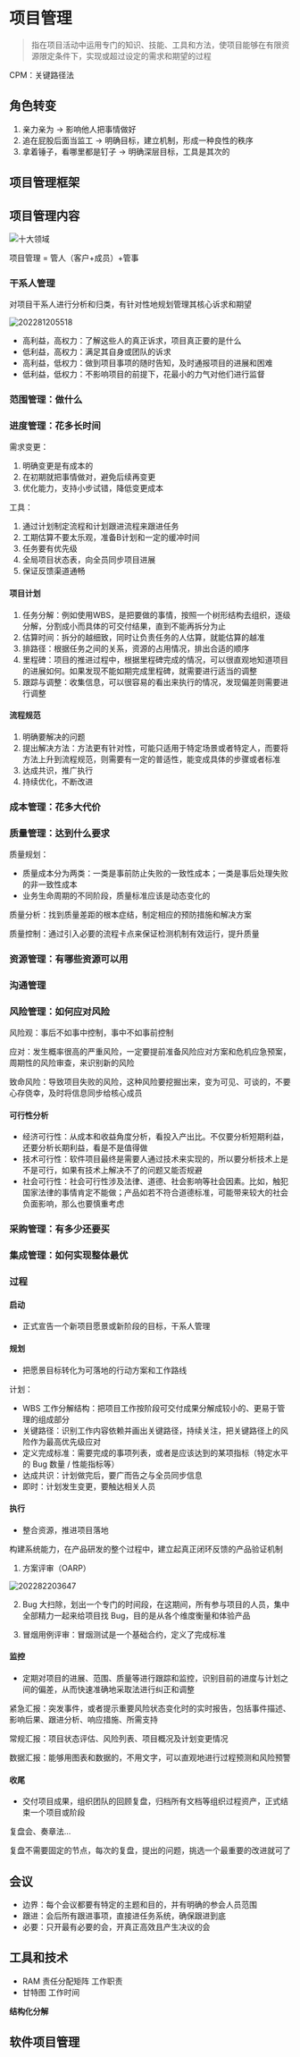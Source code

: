 # 项目管理

> 指在项目活动中运用专门的知识、技能、工具和方法，使项目能够在有限资源限定条件下，实现或超过设定的需求和期望的过程

CPM：关键路径法

## 角色转变

1. 亲力亲为 -> 影响他人把事情做好
2. 追在屁股后面当监工 -> 明确目标，建立机制，形成一种良性的秩序
3. 拿着锤子，看哪里都是钉子 -> 明确深层目标，工具是其次的

## 项目管理框架

## 项目管理内容

![十大领域](/assets/2022731211154.webp)

项目管理 = 管人（客户+成员）+管事

### 干系人管理

对项目干系人进行分析和归类，有针对性地规划管理其核心诉求和期望

![202281205518](/assets/202281205518.webp)

- 高利益，高权力：了解这些人的真正诉求，项目真正要的是什么
- 低利益，高权力：满足其自身或团队的诉求
- 高利益，低权力：做到项目事项的随时告知，及时通报项目的进展和困难
- 低利益，低权力：不影响项目的前提下，花最小的力气对他们进行监督

### 范围管理：做什么

### 进度管理：花多长时间

需求变更：

1. 明确变更是有成本的
2. 在初期就把事情做对，避免后续再变更
3. 优化能力，支持小步试错，降低变更成本

工具：

1. 通过计划制定流程和计划跟进流程来跟进任务
2. 工期估算不要太乐观，准备B计划和一定的缓冲时间
3. 任务要有优先级
4. 全局项目状态表，向全员同步项目进展
5. 保证反馈渠道通畅

#### 项目计划

1. 任务分解：例如使用WBS，是把要做的事情，按照一个树形结构去组织，逐级分解，分割成小而具体的可交付结果，直到不能再拆分为止
2. 估算时间：拆分的越细致，同时让负责任务的人估算，就能估算的越准
3. 排路径：根据任务之间的关系，资源的占用情况，排出合适的顺序
4. 里程碑：项目的推进过程中，根据里程碑完成的情况，可以很直观地知道项目的进展如何。如果发现不能如期完成里程碑，就需要进行适当的调整
5. 跟踪与调整：收集信息，可以很容易的看出来执行的情况，发现偏差则需要进行调整

#### 流程规范

1. 明确要解决的问题
2. 提出解决方法：方法更有针对性，可能只适用于特定场景或者特定人，而要将方法上升到流程规范，则需要有一定的普适性，能变成具体的步骤或者标准
3. 达成共识，推广执行
4. 持续优化，不断改进

### 成本管理：花多大代价
### 质量管理：达到什么要求

质量规划：

- 质量成本分为两类：一类是事前防止失败的一致性成本；一类是事后处理失败的非一致性成本
- 业务生命周期的不同阶段，质量标准应该是动态变化的

质量分析：找到质量差距的根本症结，制定相应的预防措施和解决方案

质量控制：通过引入必要的流程卡点来保证检测机制有效运行，提升质量

### 资源管理：有哪些资源可以用
### 沟通管理
### 风险管理：如何应对风险

风险观：事后不如事中控制，事中不如事前控制

应对：发生概率很高的严重风险，一定要提前准备风险应对方案和危机应急预案，周期性的风险审查，来识别新的风险

致命风险：导致项目失败的风险，这种风险要挖掘出来，变为可见、可谈的，不要心存侥幸，及时将信息同步给核心成员

#### 可行性分析

- 经济可行性：从成本和收益角度分析，看投入产出比。不仅要分析短期利益，还要分析长期利益，看是不是值得做
- 技术可行性：软件项目最终是需要人通过技术来实现的，所以要分析技术上是不是可行，如果有技术上解决不了的问题又能否规避
- 社会可行性：社会可行性涉及法律、道德、社会影响等社会因素。比如，触犯国家法律的事情肯定不能做；产品如若不符合道德标准，可能带来较大的社会负面影响，那么也要慎重考虑


### 采购管理：有多少还要买
### 集成管理：如何实现整体最优


### 过程

#### 启动

- 正式宣告一个新项目愿景或新阶段的目标，干系人管理

#### 规划

- 把愿景目标转化为可落地的行动方案和工作路线

计划：

- WBS 工作分解结构：把项目工作按阶段可交付成果分解成较小的、更易于管理的组成部分
- 关键路径：识别工作内容依赖并画出关键路径，持续关注，把关键路径上的风险作为最高优先级应对
- 定义完成标准：需要完成的事项列表，或者是应该达到的某项指标（特定水平的 Bug 数量 / 性能指标等）
- 达成共识：计划做完后，要广而告之与全员同步信息
- 即时：计划发生变更，要触达相关人员

#### 执行

- 整合资源，推进项目落地

构建系统能力，在产品研发的整个过程中，建立起真正闭环反馈的产品验证机制

1. 方案评审（OARP）

![202282203647](/assets/202282203647.webp)

2. Bug 大扫除，划出一个专门的时间段，在这期间，所有参与项目的人员，集中全部精力一起来给项目找 Bug，目的是从各个维度衡量和体验产品

3. 冒烟用例评审：冒烟测试是一个基础合约，定义了完成标准

#### 监控

- 定期对项目的进展、范围、质量等进行跟踪和监控，识别目前的进度与计划之间的偏差，从而快速准确地采取法进行纠正和调整

紧急汇报：突发事件，或者提示重要风险状态变化时的实时报告，包括事件描述、影响后果、跟进分析、响应措施、所需支持

常规汇报：项目状态评估、风险列表、项目概况及计划变更情况

数据汇报：能够用图表和数据的，不用文字，可以直观地进行过程预测和风险预警

#### 收尾

- 交付项目成果，组织团队的回顾复盘，归档所有文档等组织过程资产，正式结束一个项目或阶段

复盘会、奏章法...

复盘不需要固定的节点，每次的复盘，提出的问题，挑选一个最重要的改进就可了

## 会议

- 边界：每个会议都要有特定的主题和目的，并有明确的参会人员范围
- 跟进：会后所有跟进事项，直接进任务系统，确保跟进到底
- 必要：只开最有必要的会，开真正高效且产生决议的会

## 工具和技术

- RAM 责任分配矩阵 工作职责
- 甘特图 工作时间

**结构化分解**

## 软件项目管理


